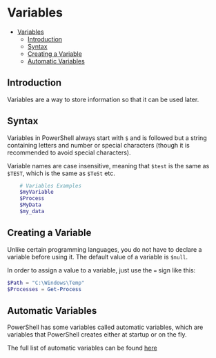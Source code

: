 # Variables

- [Variables](#variables)
  - [Introduction](#introduction)
  - [Syntax](#syntax)
  - [Creating a Variable](#creating-a-variable)
  - [Automatic Variables](#automatic-variables)

## Introduction

Variables are a way to store information so that it can be used later.

## Syntax

Variables in PowerShell always start with `$` and is followed but a string containing letters and number or special characters (though it is recommended to avoid special characters).

Variable names are case insensitive, meaning that `$test` is the same as `$TEST`, which is the same as `$TeSt` etc.

``` PowerShell
    # Variables Examples
    $myVariable
    $Process
    $MyData
    $my_data
```
## Creating a Variable

Unlike certain programming languages, you do not have to declare a variable before using it. The default value of a variable is `$null`.

In order to assign a value to a variable, just use the `=` sign like this:

``` PowerShell
$Path = "C:\Windows\Temp"
$Processes = Get-Process
```

## Automatic Variables

PowerShell has some variables called automatic variables, which are variables that PowerShell creates either at startup or on the fly.

The full list of automatic variables can be found [here](https://docs.microsoft.com/en-us/powershell/module/microsoft.powershell.core/about/about_automatic_variables?view=powershell-7.1)